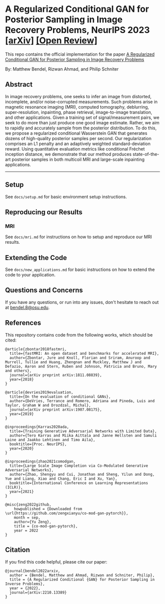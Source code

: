 # A Regularized Conditional GAN for Posterior Sampling in Image Recovery Problems, NeurIPS 2023 [[arXiv]](https://arxiv.org/abs/2210.13389) [[Open Review]](https://openreview.net/pdf?id=z4vKRmq7UO)

This repo contains the official implementation for the paper [A Regularized Conditional GAN for Posterior Sampling in Image Recovery Problems](https://openreview.net/forum?id=z4vKRmq7UO)

By: Matthew Bendel, Rizwan Ahmad, and Philip Schniter

## Abstract
In image recovery problems, one seeks to infer an image from distorted, incomplete, and/or noise-corrupted measurements. Such problems arise in magnetic resonance imaging (MRI), computed tomography, deblurring, super-resolution, inpainting, phase retrieval, image-to-image translation, and other applications. Given a training set of signal/measurement pairs, we seek to do more than just produce one good image estimate. Rather, we aim to rapidly and accurately sample from the posterior distribution. To do this, we propose a regularized conditional Wasserstein GAN that generates dozens of high-quality posterior samples per second. Our regularization comprises an 
L1 penalty and an adaptively weighted standard-deviation reward. Using quantitative evaluation metrics like conditional Fréchet inception distance, we demonstrate that our method produces state-of-the-art posterior samples in both multicoil MRI and large-scale inpainting applications.

---

## Setup
See ```docs/setup.md``` for basic environment setup instructions.

## Reproducing our Results
### MRI
See ```docs/mri.md``` for instructions on how to setup and reproduce our MRI results.

## Extending the Code
See ```docs/new_applications.md``` for basic instructions on how to extend the code to your application.

## Questions and Concerns
If you have any questions, or run into any issues, don't hesitate to reach out at bendel.8@osu.edu.

## References
This repository contains code from the following works, which should be cited:

```
@article{zbontar2018fastmri,
  title={fastMRI: An open dataset and benchmarks for accelerated MRI},
  author={Zbontar, Jure and Knoll, Florian and Sriram, Anuroop and Murrell, Tullie and Huang, Zhengnan and Muckley, Matthew J and Defazio, Aaron and Stern, Ruben and Johnson, Patricia and Bruno, Mary and others},
  journal={arXiv preprint arXiv:1811.08839},
  year={2018}
}

@article{devries2019evaluation,
  title={On the evaluation of conditional GANs},
  author={DeVries, Terrance and Romero, Adriana and Pineda, Luis and Taylor, Graham W and Drozdzal, Michal},
  journal={arXiv preprint arXiv:1907.08175},
  year={2019}
}

@inproceedings{Karras2020ada,
  title={Training Generative Adversarial Networks with Limited Data},
  author={Tero Karras and Miika Aittala and Janne Hellsten and Samuli Laine and Jaakko Lehtinen and Timo Aila},
  booktitle={Proc. NeurIPS},
  year={2020}
}

@inproceedings{zhao2021comodgan,
  title={Large Scale Image Completion via Co-Modulated Generative Adversarial Networks},
  author={Zhao, Shengyu and Cui, Jonathan and Sheng, Yilun and Dong, Yue and Liang, Xiao and Chang, Eric I and Xu, Yan},
  booktitle={International Conference on Learning Representations (ICLR)},
  year={2021}
}

@misc{zeng2022github,
    howpublished = {Downloaded from \url{https://github.com/zengxianyu/co-mod-gan-pytorch}},
    month = sep,
    author={Yu Zeng},
    title = {co-mod-gan-pytorch},
    year = 2022
}
```

## Citation
If you find this code helpful, please cite our paper:
```
@journal{bendel2022arxiv,
  author = {Bendel, Matthew and Ahmad, Rizwan and Schniter, Philip},
  title = {A Regularized Conditional {GAN} for Posterior Sampling in Inverse Problems},
  year = {2022},
  journal={arXiv:2210.13389}
}
```